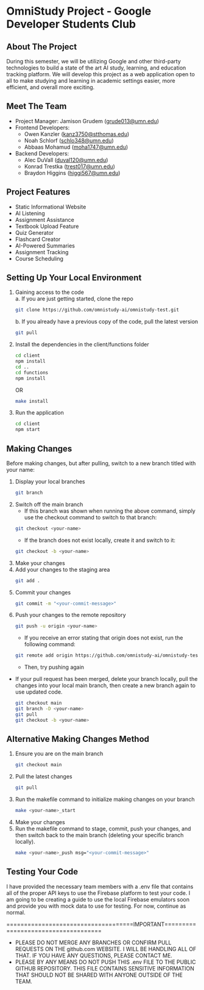 # OmniStudy Project - Google Developer Students Club

## About The Project
During this semester, we will be utilizing Google and other third-party technologies to build a state of the art AI study, learning, and education tracking platform. We will develop this project as a web application open to all to make studying and learning in academic settings easier, more efficient, and overall more exciting.

## Meet The Team
* Project Manager: Jamison Grudem (grude013@umn.edu)
* Frontend Developers:
    * Owen Kanzler (kanz3750@stthomas.edu)
    * Noah Schlorf (schlo348@umn.edu)
    * Abbaas Mohamud (moha1747@umn.edu)
* Backend Developers:
    * Alec DuVall (duval120@umn.edu)
    * Konrad Trestka (trest017@umn.edu)
    * Braydon Higgins (higgi567@umn.edu)

## Project Features
* Static Informational Website
* AI Listening
* Assignment Assistance
* Textbook Upload Feature
* Quiz Generator
* Flashcard Creator
* AI-Powered Summaries
* Assignment Tracking
* Course Scheduling

## Setting Up Your Local Environment
1. Gaining access to the code  
    a. If you are just getting started, clone the repo
    ```sh
    git clone https://github.com/omnistudy-ai/omnistudy-test.git
    ```  
    b. If you already have a previous copy of the code, pull the latest version
    ```sh
    git pull
    ```
2. Install the dependencies in the client/functions folder
    ```sh
    cd client
    npm install
    cd ..
    cd functions
    npm install
    ```
    OR
    ```sh
    make install
    ```
3. Run the application
    ```sh
    cd client
    npm start
    ```

## Making Changes
Before making changes, but after pulling, switch to a new branch titled with your name:
1. Display your local branches
    ```sh
    git branch
    ```
2. Switch off the main branch
    * If this branch was shown when running the above command, simply use the checkout command to switch to that branch:
    ```sh
    git checkout <your-name>
    ```
    * If the branch does not exist locally, create it and switch to it:
    ```sh
    git checkout -b <your-name>
    ```
3. Make your changes
4. Add your changes to the staging area
    ```sh
    git add .
    ```
5. Commit your changes
    ```sh
    git commit -m "<your-commit-message>"
    ```
6. Push your changes to the remote repository
    ```sh
    git push -u origin <your-name>
    ```
    * If you receive an error stating that origin does not exist, run the following command:
    ```sh
    git remote add origin https://github.com/omnistudy-ai/omnistudy-test.git
    ```
    * Then, try pushing again

* If your pull request has been merged, delete your branch locally, pull the changes into your local main branch, then create a new branch again to use updated code.
    ```sh
    git checkout main
    git branch -D <your-name>
    git pull
    git checkout -b <your-name>
    ```
## Alternative Making Changes Method
1. Ensure you are on the main branch
    ```sh
    git checkout main
    ```
2. Pull the latest changes
    ```sh
    git pull
    ```
3. Run the makefile command to initialize making changes on your branch
    ```sh
    make <your-name>_start
    ```
4. Make your changes
5. Run the makefile command to stage, commit, push your changes, and then switch back to the main branch (deleting your specific branch locally).
    ```sh
    make <your-name>_push msg="<your-commit-message>"
    ```
## Testing Your Code
I have provided the necessary team members with a .env file that contains all of the proper API keys to use the Firebase platform to test your code. I am going to be creating a guide to use the local Firebase emulators soon and provide you with mock data to use for testing. For now, continue as normal.

====================================IMPORTANT====================================  
* PLEASE DO NOT MERGE ANY BRANCHES OR CONFIRM PULL REQUESTS ON THE github.com WEBSITE. I WILL BE HANDLING ALL OF THAT. IF YOU HAVE ANY QUESTIONS, PLEASE CONTACT ME.
* PLEASE BY ANY MEANS DO NOT PUSH THIS .env FILE TO THE PUBLIC GITHUB REPOSITORY. THIS FILE CONTAINS SENSITIVE INFORMATION THAT SHOULD NOT BE SHARED WITH ANYONE OUTSIDE OF THE TEAM.
